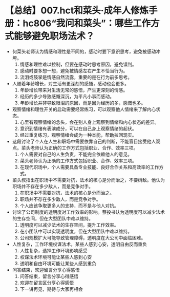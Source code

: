 # 【总结】007.hct和菜头·成年人修炼手册：hc806“我问和菜头”：哪些工作方式能够避免职场法术？

-   何菜头老师认为情感和理性是不同的，感动时要下意识思考，避免被感动冲垮。
    1.  情感和理性难以控制，但要在感动时思考原因，避免误判。
    2.  感动时要多想一想，避免被情感左右产生不恰当行为。
    3.  流泪或鼓掌是情感自然流露，重要的是在行为前多思考。
-   人随着年龄增长，对生活有更深刻的感悟，感动也会更多。
    1.  年龄增长带来对生活无常的感悟，产生更深刻的情感。
    2.  经历的多少导致感慨深沉，为平凡小事而感动。
    3.  年龄增长并非导致眼泪的原因，而是因为经历的多，感慨也多。
-   观察情绪和理性开关的启动需要经常练习，可以观察他人情绪来了解内心状态。
    1.  心里有观察情绪的念头，会在别人身上观察到情绪和内心状态的差异。
    2.  意识到情绪有表演成分，可以在自己身上观察情绪的起伏。
    3.  经过重复练习，观察情绪会成为一种本能，帮助拉回现实。
-   这段讨论了个人在人生和职场中需要依靠自己的判断，不能盲目接受他人观点。菜头老师认为正确的工作方式包括职业、合作、效率三项。
    1.  个人需要对自己的人生负责，不能完全依赖他人的意见。
    2.  菜头老师认为正确的工作方式包括职业、合作、效率三项。
    3.  在现代职场中，个人需要具备专业技能、良好合作关系和高效率的工作方式。
-   菜头叔指出在职场中不需要对抗，法术的核心是分而治之，不要树敌。他认为职场并不存在多少敌人，而是竞争对手。
    1.  在职场中不需要对抗，法术的核心是分而治之。
    2.  职场并不存在多少敌人，而是竞争对手。
    3.  个人应该争取更多人的支持，而不是与他人对抗。
-   讨论了公司制度的透明度对工作效率的影响。蔡投书认为透明度可以减少法术的生存空间，但在大型团队中难以维持。
    1.  透明度可以减少法术的生存空间，提升工作效率。
    2.  在小团队中可以实现透明度，但在大型团队中难以维持。
    3.  公司规模扩大可能导致管理障碍，透明度在大公司中面临困难。
-   人性复杂，工作环境权谋法术，某些人感到心安，透明自由反而重负
    1.  人性复杂，选择工作环境影响感受
    2.  权谋法术环境可能让某些人感到心安
    3.  透明和自由环境可能让某些人感到重负
-   问答结束，欢迎留言分享心得感悟
    1.  问答结束，留言分享心得感悟
    2.  欢迎在留言区分享心得感悟
    3.  下一讲再见，期待与大家再相会